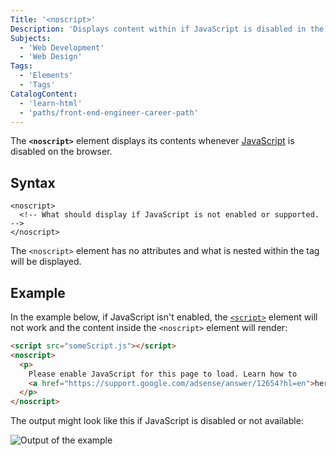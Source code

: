 ```yaml
---
Title: '<noscript>'
Description: 'Displays content within if JavaScript is disabled in the browser or not supported.'
Subjects:
  - 'Web Development'
  - 'Web Design'
Tags:
  - 'Elements'
  - 'Tags'
CatalogContent:
  - 'learn-html'
  - 'paths/front-end-engineer-career-path'
---
```


The **`<noscript>`** element displays its contents whenever [JavaScript](https://www.codecademy.com/resources/docs/javascript) is disabled on the browser.

## Syntax

```pseudo
<noscript>
  <!-- What should display if JavaScript is not enabled or supported. -->
</noscript>
```

The `<noscript>` element has no attributes and what is nested within the tag will be displayed.

## Example

In the example below, if JavaScript isn't enabled, the [`<script>`](https://www.codecademy.com/resources/docs/html/elements/script) element will not work and the content inside the `<noscript>` element will render:

```html
<script src="someScript.js"></script>
<noscript>
  <p>
    Please enable JavaScript for this page to load. Learn how to
    <a href="https://support.google.com/adsense/answer/12654?hl=en">here</a>
  </p>
</noscript>
```

The output might look like this if JavaScript is disabled or not available:

![Output of the example](https://raw.githubusercontent.com/Codecademy/docs/main/media/no-script-tag-example.png)
